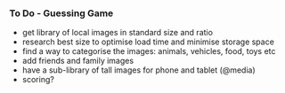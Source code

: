 ### To Do - Guessing Game

- get library of local images in standard size and ratio
- research best size to optimise load time and minimise storage space
- find a way to categorise the images: animals, vehicles, food, toys etc
- add friends and family images
- have a sub-library of tall images for phone and tablet (@media)
- scoring?
